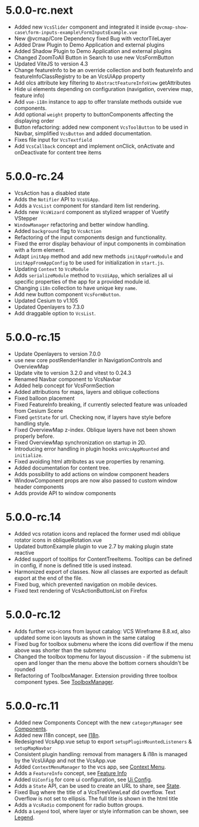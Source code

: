 # 5.0.0-rc.next

- Added new `VcsSlider` component and integrated it inside `@vcmap-show-case\form-inputs-example\FormInputsExample.vue`
- New @vcmap/Core Dependency fixed Bug with vectorTileLayer
- Added Draw Plugin to Demo Application and external plugins
- Added Shadow Plugin to Demo Application and external plugins
- Changed ZoomToAll Button in Search to use new VcsFormButton
- Updated ViteJS to version 4.3
- Change featureInfo to be an override collection and both featureInfo and featureInfoClassRegistry to be an VcsUiApp property
- Add olcs attribute key filtering to `AbstractFeatureInfoView` getAttributes
- Hide ui elements depending on configuration (navigation, overview map, feature info)
- Add `vue-i18n` instance to app to offer translate methods outside vue components.
- Add optional `weight` property to buttonComponents affecting the displaying order
- Button refactoring: added new component `VcsToolButton` to be used in Navbar, simplified `VcsButton` and added documentation.
- Fixes file input for `VcsTextfield`
- Add `VcsCallback` concept and implement onClick, onActivate and onDeactivate for content tree items

# 5.0.0-rc.24

- VcsAction has a disabled state
- Adds the `Notifier` API to `VcsUiApp`.
- Adds a `VcsList` component for standard item list rendering.
- Adds new `VcsWizard` component as stylized wrapper of Vuetify VStepper
- `WindowManager` refactoring and better window handling.
- Added `background` flag to `VcsAction`
- Refactoring of the input components design and functionality.
- Fixed the error display behaviour of input components in combination with a form element.
- Adapt `initApp` method and add new methods `initAppFromModule` and `initAppFromAppConfig` to be used for initialization in `start.js`.
- Updating `Context` to `VcsModule`
- Adds `serializeModule` method to `VcsUiApp`, which serializes all ui specific properties of the app for a provided module id.
- Changing `i18n` collection to have unique key `name`.
- Add new button component `VcsFormButton`.
- Updated Cesium to v1.105
- Updated Openlayers to 7.3.0
- Add draggable option to `VcsList`.

# 5.0.0-rc.15

- Update Openlayers to version 7.0.0
- use new core postRenderHandler in NavigationControls and OverviewMap
- Update vite to version 3.2.0 and vitest to 0.24.3
- Renamed Navbar component to VcsNavbar
- Added help concept for VcsFormSection
- Added attributions for maps, layers and oblique collections
- Fixed balloon placement
- Fixed FeatureInfo breaking, if currently selected feature was unloaded from Cesium Scene
- Fixed `getState` for url. Checking now, if layers have style before handling style.
- Fixed OverviewMap z-index. Oblique layers have not been shown properly before.
- Fixed OverviewMap synchronization on startup in 2D.
- Introducing error handling in plugin hooks `onVcsAppMounted` and `initialize`.
- Fixed avoiding html attributes as vue properties by renaming.
- Added documentation for content tree.
- Adds possibility to add actions on window component headers
- WindowComponent props are now also passed to custom window header components
- Adds provide API to window components

# 5.0.0-rc.14

- Added vcs rotation icons and replaced the former used mdi oblique rotator icons in obliqueRotation.vue
- Updated buttonExample plugin to vue 2.7 by making plugin state reactive
- Added support of tooltips for ContentTreeItems. Tooltips can be defined in config, if none is defined title is used instead.
- Harmonized export of classes. Now all classes are exported as default export at the end of the file.
- Fixed bug, which prevented navigation on mobile devices.
- Fixed text rendering of VcsActionButtonList on Firefox

# 5.0.0-rc.12

- Adds further vcs-icons from layout catalog: VCS Wireframe 8.8.xd, also updated some icon layouts as shown in the same catalog
- Fixed bug for toolbox submenu where the icons did overflow if the menu above was shorter than the submenu
- Changed the toolbox topmenu for layout discussion - if the submenu ist open and longer than the menu above the bottom corners shouldn't be rounded
- Refactoring of ToolboxManager. Extension providing three toolbox component types. See [ToolboxManager](documentation/TOOLBOX.md).

# 5.0.0-rc.11

- Added new Components Concept with the new `categoryManager` see [Components](documentation/CATEGORIES.md).
- Added new I18n concept, see [I18n](documentation/INTERNATIONALIZATION.md).
- Redesigned VcsApp.vue setup to export `setupPluginMountedListeners` & `setupMapNavbar`
- Consistent plugin handling: removal from managers & i18n is managed by the VcsUiApp and not the VcsApp.vue
- Added `ContextMenuManager` to the vcs app, see [Context Menu](documentation/CONTEXT_MENU.md).
- Adds a `FeatureInfo` concept, see [Feature Info](documentation/FEATURE_INFO.md)
- Added `UiConfig` for core ui configuration, see [Ui Config](documentation/UI_CONFIG.md).
- Adds a `State` API, can be used to create an URL to share, see [State](documentation/STATE.md).
- Fixed Bug where the title of a VcsTreeViewLeaf did overflow. Text Overflow is not set to ellipsis. The full title is shown in the html title
- Adds a `VcsRadio` component for radio button groups.
- Adds a `Legend` tool, where layer or style information can be shown, see [Legend](documentation/LEGEND.md).
